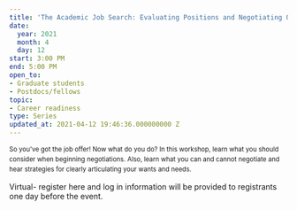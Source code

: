 ```yaml
---
title: 'The Academic Job Search: Evaluating Positions and Negotiating Offers'
date:
  year: 2021
  month: 4
  day: 12
start: 3:00 PM
end: 5:00 PM
open_to:
- Graduate students
- Postdocs/fellows
topic:
- Career readiness
type: Series
updated_at: 2021-04-12 19:46:36.000000000 Z
---
```

<span style="font-size: 11.5051517486572px; line-height:
17.8329830169678px;">So you\'ve got the job offer! Now what do you do?
In this workshop, learn what you should consider when beginning
negotiations. Also, learn what you can and cannot negotiate and hear
strategies for clearly articulating your wants and needs.</span>

Virtual- register here and log in information will be provided to
registrants one day before the event.
